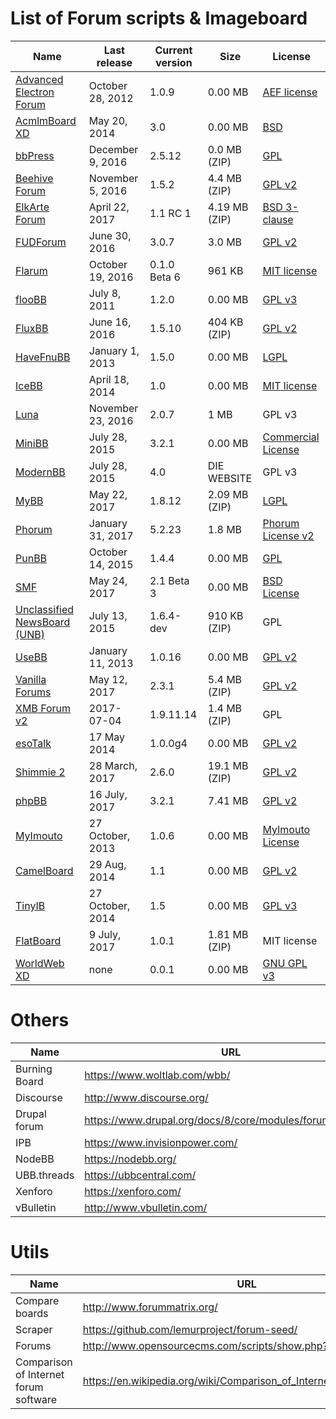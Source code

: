 # List of Forum scripts & Imageboard
Name | Last release | Current version | Size | License
------------ | ------------- | ------------- | ------------- | -------------
[Advanced Electron Forum](http://www.anelectron.com/) | October 28, 2012 | 1.0.9 | 0.00 MB | [AEF license](http://www.anelectron.com/about.php?page=license)
[AcmlmBoard XD](https://github.com/ABXD/ABXD) | May 20, 2014 | 3.0 | 0.00 MB | [BSD](https://raw.githubusercontent.com/ABXD/ABXD/master/LICENSE.md)
[bbPress](https://bbpress.org/) | December 9, 2016 | 2.5.12 | 0.0 MB (ZIP) | [GPL](https://bbpress.org/about/gpl/)
[Beehive Forum](http://www.beehiveforum.co.uk/) | November 5, 2016 | 1.5.2 | 4.4 MB (ZIP) | [GPL v2](https://raw.githubusercontent.com/BeehiveForum/BeehiveForum/master/COPYING)
[ElkArte Forum](http://www.elkarte.net/) | April 22, 2017 | 1.1 RC 1 | 4.19 MB (ZIP) | [BSD 3-clause](https://github.com/elkarte/Elkarte/blob/development/LICENSE.txt)
[FUDForum](http://fudforum.org/) | June 30, 2016 | 3.0.7 | 3.0 MB | [GPL v2](http://www.gnu.org/licenses/gpl-2.0.html)
[Flarum](http://flarum.org/) | October 19, 2016 | 0.1.0 Beta 6 | 961 KB | [MIT license](https://raw.githubusercontent.com/flarum/flarum/master/LICENSE)
[flooBB](https://github.com/rosslagerwall/floobb) | July 8, 2011 | 1.2.0 | 0.00 MB | [GPL v3](https://raw.githubusercontent.com/rosslagerwall/floobb/master/COPYING)
[FluxBB](http://fluxbb.org/) | June 16, 2016 | 1.5.10 | 404 KB (ZIP) | [GPL v2](http://www.gnu.org/licenses/gpl-2.0.html)
[HaveFnuBB](https://github.com/havefnubb/havefnubb) | January 1, 2013 | 1.5.0 | 0.00 MB | [LGPL](http://www.gnu.org/licenses/lgpl.html)
[IceBB](https://github.com/icebb/IceBB) | April 18, 2014 | 1.0 | 0.00 MB | [MIT license](https://raw.githubusercontent.com/icebb/IceBB/master/LICENSE)
[Luna](http://getluna.org/) | November 23, 2016 | 2.0.7 | 1 MB | GPL v3
[MiniBB](http://modernbb.be/) | July 28, 2015 | 3.2.1 | 0.00 MB | [Commercial License](http://www.minibb.com/commercial_license.html)
[ModernBB](http://modernbb.be/) | July 28, 2015 | 4.0 | DIE WEBSITE | GPL v3
[MyBB](http://www.mybb.com/) | May 22, 2017 | 1.8.12 | 2.09 MB (ZIP) | [LGPL](http://www.gnu.org/licenses/lgpl-3.0.html)
[Phorum](http://www.phorum.org/) | January 31, 2017 | 5.2.23 | 1.8 MB | [Phorum License v2](http://www.phorum.org/license.txt)
[PunBB](http://punbb.informer.com/) | October 14, 2015 | 1.4.4 | 0.00 MB | [GPL](http://www.gnu.org/copyleft/gpl.html)
[SMF](http://www.simplemachines.org/) | May 24, 2017 | 2.1 Beta 3 | 0.00 MB | [BSD License](http://www.simplemachines.org/about/smf/license.php)
[Unclassified NewsBoard (UNB)](http://newsboard.unclassified.de/) | July 13, 2015 | 1.6.4-dev | 910 KB (ZIP) | GPL
[UseBB](http://www.usebb.net/) | January 11, 2013 | 1.0.16 | 0.00 MB | [GPL v2](http://www.gnu.org/licenses/old-licenses/gpl-2.0.html)
[Vanilla Forums](https://open.vanillaforums.com) | May 12, 2017 | 2.3.1 | 5.4 MB (ZIP) | [GPL v2](http://www.gnu.org/licenses/gpl-2.0.html)
[XMB Forum v2](http://xmbforum2.com/) | 2017-07-04 | 1.9.11.14 | 1.4 MB (ZIP) | GPL
[esoTalk](http://esotalk.org/) | 17 May 2014 | 1.0.0g4 | 0.00 MB | [GPL v2](https://raw.githubusercontent.com/esotalk/esoTalk/develop/LICENSE.txt)
[Shimmie 2](https://github.com/shish/shimmie2) | 28 March, 2017 | 2.6.0 | 19.1 MB (ZIP) | [GPL v2](http://www.gnu.org/licenses/gpl-2.0.html)
[phpBB](https://www.phpbb.com/) | 16 July, 2017 | 3.2.1 | 7.41 MB | [GPL v2](https://www.phpbb.com/downloads/license/)
[MyImouto](https://github.com/myimouto/myimouto) | 27 October, 2013 | 1.0.6 | 0.00 MB | [MyImouto License](https://raw.githubusercontent.com/myimouto/myimouto/master/LICENSE)
[CamelBoard](https://github.com/WinterVein/CamelBoard/) | 29 Aug, 2014 | 1.1 | 0.00 MB | [GPL v2](http://www.gnu.org/licenses/gpl-2.0.html)
[TinyIB](https://github.com/tslocum/TinyIB) | 27 October, 2014 | 1.5 | 0.00 MB | [GPL v3](https://raw.githubusercontent.com/tslocum/TinyIB/master/LICENSE)
[FlatBoard](http://flatboard.free.fr/) | 9 July, 2017 | 1.0.1 | 1.81 MB (ZIP) | MIT license
[WorldWeb XD](https://github.com/WWXD/WorldWeb-XD) | none | 0.0.1 | 0.00 MB | [GNU GPL v3](https://github.com/WWXD/WorldWeb-XD/blob/master/License.md)


# Others

Name | URL
------------ | -------------
Burning Board | https://www.woltlab.com/wbb/
Discourse | http://www.discourse.org/
Drupal forum | https://www.drupal.org/docs/8/core/modules/forum/overview
IPB | https://www.invisionpower.com/
NodeBB | https://nodebb.org/
UBB.threads | https://ubbcentral.com/
Xenforo | https://xenforo.com/
vBulletin | http://www.vbulletin.com/


# Utils

Name | URL
------------ | -------------
Compare boards | http://www.forummatrix.org/
Scraper | https://github.com/lemurproject/forum-seed/
Forums | http://www.opensourcecms.com/scripts/show.php?catid=5
Comparison of Internet forum software | https://en.wikipedia.org/wiki/Comparison_of_Internet_forum_software
